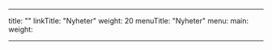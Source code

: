 
---
title: ""
linkTitle: "Nyheter"
weight: 20
menuTitle: "Nyheter"
menu:
  main:
    weight: 

---



